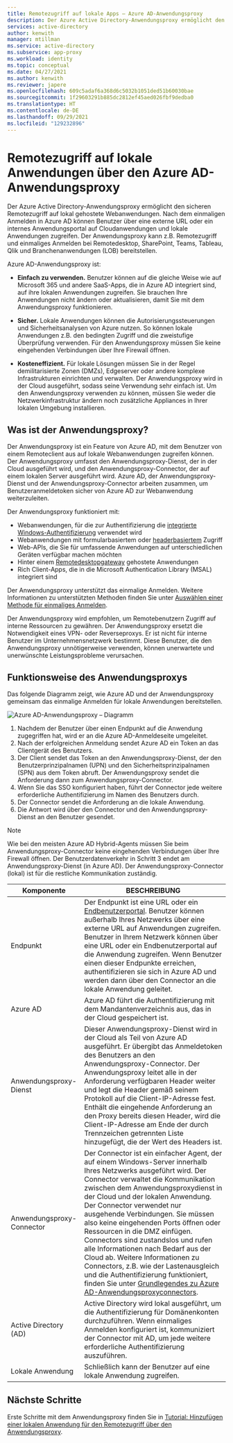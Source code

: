 ```yaml
---
title: Remotezugriff auf lokale Apps – Azure AD-Anwendungsproxy
description: Der Azure Active Directory-Anwendungsproxy ermöglicht den sicheren Remotezugriff auf lokal gehostete Webanwendungen. Nach dem einmaligen Anmelden in Azure AD können Benutzer über eine externe URL oder ein internes Anwendungsportal auf Cloudanwendungen und lokale Anwendungen zugreifen. Der Anwendungsproxy kann z.B. Remotezugriff und einmaliges Anmelden bei Remotedesktop, SharePoint, Teams, Tableau, Qlik und Branchenanwendungen (LOB) bereitstellen.
services: active-directory
author: kenwith
manager: mtillman
ms.service: active-directory
ms.subservice: app-proxy
ms.workload: identity
ms.topic: conceptual
ms.date: 04/27/2021
ms.author: kenwith
ms.reviewer: japere
ms.openlocfilehash: 609c5adaf6a368d6c5032b1051ded51b60030bae
ms.sourcegitcommit: 1f29603291b885dc2812ef45aed026fbf9dedba0
ms.translationtype: HT
ms.contentlocale: de-DE
ms.lasthandoff: 09/29/2021
ms.locfileid: "129232896"
---
```

# <a name="remote-access-to-on-premises-applications-through-azure-ad-application-proxy"></a>Remotezugriff auf lokale Anwendungen über den Azure AD-Anwendungsproxy

Der Azure Active Directory-Anwendungsproxy ermöglicht den sicheren Remotezugriff auf lokal gehostete Webanwendungen. Nach dem einmaligen Anmelden in Azure AD können Benutzer über eine externe URL oder ein internes Anwendungsportal auf Cloudanwendungen und lokale Anwendungen zugreifen. Der Anwendungsproxy kann z.B. Remotezugriff und einmaliges Anmelden bei Remotedesktop, SharePoint, Teams, Tableau, Qlik und Branchenanwendungen (LOB) bereitstellen.

Azure AD-Anwendungsproxy ist:

- **Einfach zu verwenden.** Benutzer können auf die gleiche Weise wie auf Microsoft 365 und andere SaaS-Apps, die in Azure AD integriert sind, auf ihre lokalen Anwendungen zugreifen. Sie brauchen Ihre Anwendungen nicht ändern oder aktualisieren, damit Sie mit dem Anwendungsproxy funktionieren.

- **Sicher.** Lokale Anwendungen können die Autorisierungssteuerungen und Sicherheitsanalysen von Azure nutzen. So können lokale Anwendungen z.B. den bedingten Zugriff und die zweistufige Überprüfung verwenden. Für den Anwendungsproxy müssen Sie keine eingehenden Verbindungen über Ihre Firewall öffnen.

- **Kosteneffizient.** Für lokale Lösungen müssen Sie in der Regel demilitarisierte Zonen (DMZs), Edgeserver oder andere komplexe Infrastrukturen einrichten und verwalten. Der Anwendungsproxy wird in der Cloud ausgeführt, sodass seine Verwendung sehr einfach ist. Um den Anwendungsproxy verwenden zu können, müssen Sie weder die Netzwerkinfrastruktur ändern noch zusätzliche Appliances in Ihrer lokalen Umgebung installieren.

## <a name="what-is-application-proxy"></a>Was ist der Anwendungsproxy?
Der Anwendungsproxy ist ein Feature von Azure AD, mit dem Benutzer von einem Remoteclient aus auf lokale Webanwendungen zugreifen können. Der Anwendungsproxy umfasst den Anwendungsproxy-Dienst, der in der Cloud ausgeführt wird, und den Anwendungsproxy-Connector, der auf einem lokalen Server ausgeführt wird. Azure AD, der Anwendungsproxy-Dienst und der Anwendungsproxy-Connector arbeiten zusammen, um Benutzeranmeldetoken sicher von Azure AD zur Webanwendung weiterzuleiten.

Der Anwendungsproxy funktioniert mit:

* Webanwendungen, für die zur Authentifizierung die [integrierte Windows-Authentifizierung](./application-proxy-configure-single-sign-on-with-kcd.md) verwendet wird
* Webanwendungen mit formularbasiertem oder [headerbasiertem](./application-proxy-configure-single-sign-on-with-headers.md) Zugriff
* Web-APIs, die Sie für umfassende Anwendungen auf unterschiedlichen Geräten verfügbar machen möchten
* Hinter einem [Remotedesktopgateway](./application-proxy-integrate-with-remote-desktop-services.md) gehostete Anwendungen
* Rich Client-Apps, die in die Microsoft Authentication Library (MSAL) integriert sind

Der Anwendungsproxy unterstützt das einmalige Anmelden. Weitere Informationen zu unterstützten Methoden finden Sie unter [Auswählen einer Methode für einmaliges Anmelden](../manage-apps/sso-options.md#choosing-a-single-sign-on-method).

Der Anwendungsproxy wird empfohlen, um Remotebenutzern Zugriff auf interne Ressourcen zu gewähren. Der Anwendungsproxy ersetzt die Notwendigkeit eines VPN- oder Reverseproxys. Er ist nicht für interne Benutzer im Unternehmensnetzwerk bestimmt.  Diese Benutzer, die den Anwendungsproxy unnötigerweise verwenden, können unerwartete und unerwünschte Leistungsprobleme verursachen.

## <a name="how-application-proxy-works"></a>Funktionsweise des Anwendungsproxys

Das folgende Diagramm zeigt, wie Azure AD und der Anwendungsproxy gemeinsam das einmalige Anmelden für lokale Anwendungen bereitstellen.

![Azure AD-Anwendungsproxy – Diagramm](./media/application-proxy/azureappproxxy.png)

1. Nachdem der Benutzer über einen Endpunkt auf die Anwendung zugegriffen hat, wird er an die Azure AD-Anmeldeseite umgeleitet.
2. Nach der erfolgreichen Anmeldung sendet Azure AD ein Token an das Clientgerät des Benutzers.
3. Der Client sendet das Token an den Anwendungsproxy-Dienst, der den Benutzerprinzipalnamen (UPN) und den Sicherheitsprinzipalnamen (SPN) aus dem Token abruft. Der Anwendungsproxy sendet die Anforderung dann zum Anwendungsproxy-Connector.
4. Wenn Sie das SSO konfiguriert haben, führt der Connector jede weitere erforderliche Authentifizierung im Namen des Benutzers durch.
5. Der Connector sendet die Anforderung an die lokale Anwendung.
6. Die Antwort wird über den Connector und den Anwendungsproxy-Dienst an den Benutzer gesendet.

> [!NOTE]
> Wie bei den meisten Azure AD Hybrid-Agents müssen Sie beim Anwendungsproxy-Connector keine eingehenden Verbindungen über Ihre Firewall öffnen. Der Benutzerdatenverkehr in Schritt 3 endet am Anwendungsproxy-Dienst (in Azure AD). Der Anwendungsproxy-Connector (lokal) ist für die restliche Kommunikation zuständig.
>


| Komponente | BESCHREIBUNG |
| --------- | ----------- |
| Endpunkt  | Der Endpunkt ist eine URL oder ein [Endbenutzerportal](../manage-apps/end-user-experiences.md). Benutzer können außerhalb Ihres Netzwerks über eine externe URL auf Anwendungen zugreifen. Benutzer in Ihrem Netzwerk können über eine URL oder ein Endbenutzerportal auf die Anwendung zugreifen. Wenn Benutzer einen dieser Endpunkte erreichen, authentifizieren sie sich in Azure AD und werden dann über den Connector an die lokale Anwendung geleitet.|
| Azure AD | Azure AD führt die Authentifizierung mit dem Mandantenverzeichnis aus, das in der Cloud gespeichert ist. |
| Anwendungsproxy-Dienst | Dieser Anwendungsproxy-Dienst wird in der Cloud als Teil von Azure AD ausgeführt. Er übergibt das Anmeldetoken des Benutzers an den Anwendungsproxy-Connector. Der Anwendungsproxy leitet alle in der Anforderung verfügbaren Header weiter und legt die Header gemäß seinem Protokoll auf die Client-IP-Adresse fest. Enthält die eingehende Anforderung an den Proxy bereits diesen Header, wird die Client-IP-Adresse am Ende der durch Trennzeichen getrennten Liste hinzugefügt, die der Wert des Headers ist.|
| Anwendungsproxy-Connector | Der Connector ist ein einfacher Agent, der auf einem Windows-Server innerhalb Ihres Netzwerks ausgeführt wird. Der Connector verwaltet die Kommunikation zwischen dem Anwendungsproxydienst in der Cloud und der lokalen Anwendung. Der Connector verwendet nur ausgehende Verbindungen. Sie müssen also keine eingehenden Ports öffnen oder Ressourcen in die DMZ einfügen. Connectors sind zustandslos und rufen alle Informationen nach Bedarf aus der Cloud ab. Weitere Informationen zu Connectors, z.B. wie der Lastenausgleich und die Authentifizierung funktioniert, finden Sie unter [Grundlegendes zu Azure AD-Anwendungsproxyconnectors](application-proxy-connectors.md).|
| Active Directory (AD) | Active Directory wird lokal ausgeführt, um die Authentifizierung für Domänenkonten durchzuführen. Wenn einmaliges Anmelden konfiguriert ist, kommuniziert der Connector mit AD, um jede weitere erforderliche Authentifizierung auszuführen.
| Lokale Anwendung | Schließlich kann der Benutzer auf eine lokale Anwendung zugreifen.

## <a name="next-steps"></a>Nächste Schritte
Erste Schritte mit dem Anwendungsproxy finden Sie in [Tutorial: Hinzufügen einer lokalen Anwendung für den Remotezugriff über den Anwendungsproxy](application-proxy-add-on-premises-application.md).